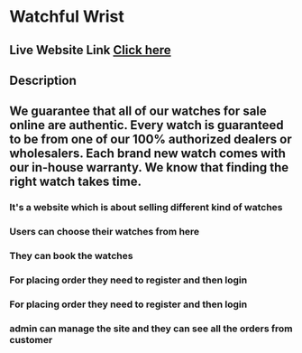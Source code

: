 # Watchful Wrist

## Live Website Link [Click here]()

## Description

## We guarantee that all of our watches for sale online are authentic. Every watch is guaranteed to be from one of our 100% authorized dealers or wholesalers. Each brand new watch comes with our in-house warranty. We know that finding the right watch takes time.

### It's a website which is about selling different kind of watches

### Users can choose their watches from here

### They can book the watches

### For placing order they need to register and then login

### For placing order they need to register and then login

### admin can manage the site and they can see all the orders from customer
